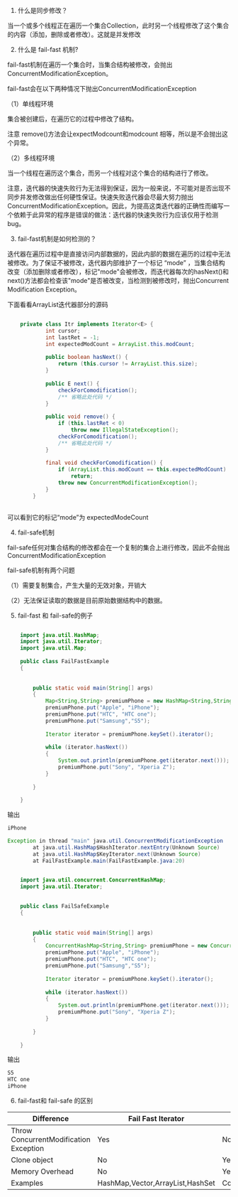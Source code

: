 1. 什么是同步修改？

当一个或多个线程正在遍历一个集合Collection，此时另一个线程修改了这个集合的内容（添加，删除或者修改）。这就是并发修改

2. 什么是 fail-fast 机制?

fail-fast机制在遍历一个集合时，当集合结构被修改，会抛出ConcurrentModificationException。

fail-fast会在以下两种情况下抛出ConcurrentModificationException

（1）单线程环境

集合被创建后，在遍历它的过程中修改了结构。

注意 remove()方法会让expectModcount和modcount 相等，所以是不会抛出这个异常。

（2）多线程环境

当一个线程在遍历这个集合，而另一个线程对这个集合的结构进行了修改。


注意，迭代器的快速失败行为无法得到保证，因为一般来说，不可能对是否出现不同步并发修改做出任何硬性保证。快速失败迭代器会尽最大努力抛出 ConcurrentModificationException。因此，为提高这类迭代器的正确性而编写一个依赖于此异常的程序是错误的做法：迭代器的快速失败行为应该仅用于检测 bug。

3. fail-fast机制是如何检测的？

迭代器在遍历过程中是直接访问内部数据的，因此内部的数据在遍历的过程中无法被修改。为了保证不被修改，迭代器内部维护了一个标记 “mode” ，当集合结构改变（添加删除或者修改），标记"mode"会被修改，而迭代器每次的hasNext()和next()方法都会检查该"mode"是否被改变，当检测到被修改时，抛出Concurrent Modification Exception。

下面看看ArrayList迭代器部分的源码

```Java

    private class Itr implements Iterator<E> {  
            int cursor;  
            int lastRet = -1;  
            int expectedModCount = ArrayList.this.modCount;  
      
            public boolean hasNext() {  
                return (this.cursor != ArrayList.this.size);  
            }  
      
            public E next() {  
                checkForComodification();  
                /** 省略此处代码 */  
            }  
      
            public void remove() {  
                if (this.lastRet < 0)  
                    throw new IllegalStateException();  
                checkForComodification();  
                /** 省略此处代码 */  
            }  
      
            final void checkForComodification() {  
                if (ArrayList.this.modCount == this.expectedModCount)  
                    return;  
                throw new ConcurrentModificationException();  
            }  
        }  
      
```
  可以看到它的标记“mode”为 expectedModeCount
  
4. fail-safe机制

fail-safe任何对集合结构的修改都会在一个复制的集合上进行修改，因此不会抛出ConcurrentModificationException

fail-safe机制有两个问题

（1）需要复制集合，产生大量的无效对象，开销大

（2）无法保证读取的数据是目前原始数据结构中的数据。


5. fail-fast 和 fail-safe的例子

```Java

    import java.util.HashMap;  
    import java.util.Iterator;  
    import java.util.Map;  
      
    public class FailFastExample  
    {  
          
          
        public static void main(String[] args)  
        {  
            Map<String,String> premiumPhone = new HashMap<String,String>();  
            premiumPhone.put("Apple", "iPhone");  
            premiumPhone.put("HTC", "HTC one");  
            premiumPhone.put("Samsung","S5");  
              
            Iterator iterator = premiumPhone.keySet().iterator();  
              
            while (iterator.hasNext())  
            {  
                System.out.println(premiumPhone.get(iterator.next()));  
                premiumPhone.put("Sony", "Xperia Z");  
            }  
              
        }  
          
    }  
```

输出
```Java
iPhone 

Exception in thread "main" java.util.ConcurrentModificationException
        at java.util.HashMap$HashIterator.nextEntry(Unknown Source)
        at java.util.HashMap$KeyIterator.next(Unknown Source)
        at FailFastExample.main(FailFastExample.java:20)
```

```Java

    import java.util.concurrent.ConcurrentHashMap;  
    import java.util.Iterator;  
      
      
    public class FailSafeExample  
    {  
          
          
        public static void main(String[] args)  
        {  
            ConcurrentHashMap<String,String> premiumPhone = new ConcurrentHashMap<String,String>();  
            premiumPhone.put("Apple", "iPhone");  
            premiumPhone.put("HTC", "HTC one");  
            premiumPhone.put("Samsung","S5");  
              
            Iterator iterator = premiumPhone.keySet().iterator();  
              
            while (iterator.hasNext())  
            {  
                System.out.println(premiumPhone.get(iterator.next()));  
                premiumPhone.put("Sony", "Xperia Z");  
            }  
              
        }  
          
    }  
```

输出
```Java
S5
HTC one
iPhone
```

6. fail-fast和 fail-safe 的区别


Difference | Fail Fast Iterator | Fail Safe Iterator
------------ | ------------- |  -------------
Throw ConcurrentModification Exception | Yes | No
Clone object | No | Yes
Memory Overhead | No | Yes
Examples | HashMap,Vector,ArrayList,HashSet | CopyOnWriteArrayList,ConcurrentHashMap



